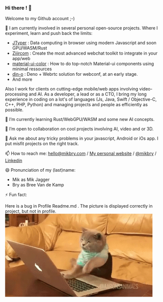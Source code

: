 ### Hi there ! 👋

Welcome to my Github account ;-)

🔭 I am currently involved in several personal open-source projects. Where I experiment, learn and push back the limits:
- [JTyper](https://github.com/mikbry/jtyper/projects/1) : Data computing in browser using modern Javascript and soon GPU/WASM/Rust
- [Ziiircom](https://github.com/mikbry/Ziiircom/projects/1) : Create the most advanced webchat toolkit to integrate in your app/web
- [material-ui-color](https://github.com/mikbry/material-ui-color) : How to do top-notch Material-ui components using minimal ressources
- [din-o](https://github.com/mikbry/din-o) : Deno + Webrtc solution for webconf, at an early stage.
- And more

Also I work for clients on cutting-edge mobile/web apps involving video-processing and AI.
As a developer, a lead or as a CTO, I bring my long experience in coding on a lot's of languages (Js, Java, Swift / Objective-C, C++, PHP, Python) and managing projects and people as efficiently as possible.

🌱 I’m currently learning Rust/WebGPU/WASM and some new AI concepts.
 
👯 I’m open to collaboration on cool projects involving AI, video and or 3D.

💬 Ask me about any tricky problems in your javascript, Android or iOs app. I put misfit projects on the right track.

📫 How to reach me: hello@mikbry.com / [My personal website](https://mikbry.com) / [@mikbry](https://twitter.com/mikbry) / [Linkedin](https://www.linkedin.com/in/mikbry)

😄 Pronunciation of my (last)name:
- Mik as Mik Jagger
- Bry as Bree Van de Kamp

⚡ Fun fact:

Here is a bug in Profile Readme.md . The picture is displayed correctly in project, but not in profile.
![Coding cat](/coding-cat.gif)

<!--
[Experimental] CV

**mikbry/mikbry** is a ✨ _special_ ✨ repository because its `README.md` (this file) appears on your GitHub profile.

Here are some ideas to get you started:

- 🔭 I’m currently working on ...
- 🌱 I’m currently learning ...
- 👯 I’m looking to collaborate on ...
- 🤔 I’m looking for help with ...
- 💬 Ask me about ...
- 📫 How to reach me: ...
- 😄 Pronouns: ...
- ⚡ Fun fact: ...
-->
